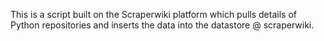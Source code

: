 This is a script built on the Scraperwiki platform which pulls details of Python repositories and inserts the data into the datastore @ scraperwiki.
